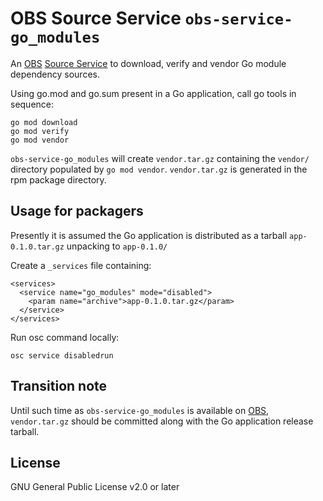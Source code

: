 # OBS Source Service `obs-service-go_modules`

An [OBS](https://build.opensuse.org)
[Source Service](https://openbuildservice.org/help/manuals/obs-user-guide/cha.obs.source_service.html)
to download, verify and vendor Go module dependency sources.

Using go.mod and go.sum present in a Go application, call
go tools in sequence:

```
go mod download
go mod verify
go mod vendor
```

`obs-service-go_modules` will create `vendor.tar.gz` containing the
`vendor/` directory populated by `go mod vendor`. `vendor.tar.gz`
is generated in the rpm package directory.

## Usage for packagers

Presently it is assumed the Go application is distributed as
a tarball `app-0.1.0.tar.gz` unpacking to `app-0.1.0/`

Create a `_services` file containing:

```
<services>
  <service name="go_modules" mode="disabled">
    <param name="archive">app-0.1.0.tar.gz</param>
  </service>
</services>
```

Run osc command locally:

```
osc service disabledrun
```

## Transition note

Until such time as `obs-service-go_modules` is available on
[OBS](https://build.opensuse.org), `vendor.tar.gz` should
be committed along with the Go application release tarball.

## License

GNU General Public License v2.0 or later
